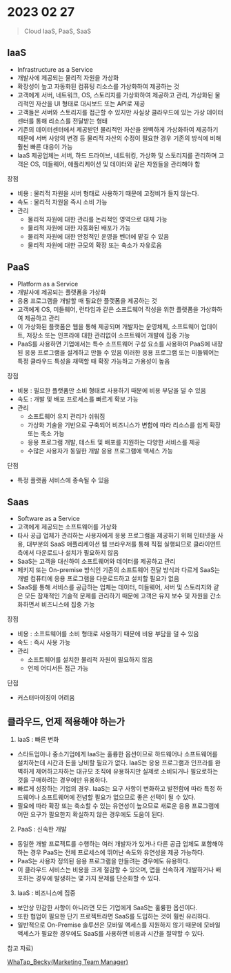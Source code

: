 # 2023 02 27 
> Cloud IaaS, PaaS, SaaS

## IaaS
- Infrastructure as a Service
- 개발사에 제공되는 물리적 자원을 가상화 
- 확장성이 높고 자동화된 컴퓨팅 리소스를 가상화하여 제공하는 것 
- 고객에게 서버, 네트워크, OS, 스토리지를 가상화하여 제공하고 관리, 가상화된 물리적인 자산을 UI 형태로 대시보드 또는 API로 제공
- 고객들은 서버와 스토리지를 접근할 수 있지만 사실상 클라우드에 있는 가상 데이터 센터를 통해 리소스를 전달받는 형태 
- 기존의 데이터센터에서 제공받던 물리적인 자산을 완벽하게 가상화하여 제공하기 때문에 서버 사양의 변경 등 물리적 자산의 수정이 필요한 경우 기존의 방식에 비해 훨씬 빠른 대응이 가능 
- IaaS 제공업체는 서버, 하드 드라이브, 네트워킹, 가상화 및 스토리지를 관리하며 고객은 OS, 미들웨어, 애플리케이션 및 데이터와 같은 자원들을 관리해야 함 

장점
- 비용 : 물리적 자원을 서버 형태로 사용하기 때문에 고정비가 들지 않는다. 
- 속도 : 물리적 자원을 즉시 소비 가능 
- 관리
  - 물리적 자원에 대한 관리를 논리적인 영역으로 대체 가능 
  - 물리적 자원에 대한 자동화된 배포가 가능 
  - 물리적 자원에 대한 안정적인 운영을 벤더에 맡길 수 있음 
  - 물리적 자원에 대한 규모의 확장 또는 축소가 자유로움 

## PaaS
- Platform as a Service 
- 개발사에 제공되는 플랫폼을 가상화 
- 응용 프로그램을 개발할 때 필요한 플랫폼을 제공하는 것
- 고객에게 OS, 미들웨어, 런타임과 같은 소프트웨어 작성을 위한 플랫폼을 가상화하여 제공하고 관리
- 이 가상화된 플랫폼은 웹을 통해 제공되며 개발자는 운영체제, 소프트웨어 업데이트, 저장소 또는 인프라에 대한 관리없이 소프트웨어 개발에 집중 가능 
- PaaS를 사용하면 기업에서는 특수 소프트웨어 구성 요소를 사용하여 PaaS에 내장된 응용 프로그램을 설계하고 만들 수 있음 이러한 응용 프로그램 또는 미들웨어는 특정 클라우드 특성을 채택할 때 확장 가능하고 가용성이 높음 

장점 
- 비용 : 필요한 플랫폼만 소비 형태로 사용하기 때문에 비용 부담을 덜 수 있음 
- 속도 : 개발 및 배포 프로세스를 빠르게 확보 가능 
- 관리 
  - 소프트웨어 유지 관리가 쉬워짐
  - 가상화 기술을 기반으로 구축되어 비즈니스가 변함에 따라 리소스를 쉽게 확장 또는 축소 가능 
  - 응용 프로그램 개발, 테스트 및 배포를 지원하는 다양한 서비스를 제공 
  - 수많은 사용자가 동일한 개발 응용 프로그램에 액세스 가능 

단점 
- 특정 플랫폼 서비스에 종속될 수 있음 
  
## Saas
- Software as a Service
- 고객에게 제공되는 소프트웨어를 가상화 
- 타사 공급 업체가 관리하는 사용자에게 응용 프로그램을 제공하기 위해 인터넷을 사용, 대부분의 SaaS 애플리케이션 웹 브라우저를 통해 직접 실행되므로 클라이언트 측에서 다운로드나 설치가 필요하지 않음 
- SaaS는 고객을 대신하여 소프트웨어와 데이터를 제공하고 관리
- 페키지 또는 On-premise 방식인 기존의 소프트웨어 전달 방식과 다르게 SaaS는 개별 컴퓨터에 응용 프로그램을 다운로드하고 설치할 필요가 없음
- SaaS를 통해 서비스를 공급하는 업체는 데이터, 미들웨어, 서버 및 스토리지와 같은 모든 잠재적인 기술적 문제를 관리하기 때문에 고객은 유지 보수 및 자원을 간소화하면서 비즈니스에 집중 가능 

장점 
- 비용 : 소프트웨어를 소비 형태로 사용하기 때문에 비용 부담을 덜 수 있음 
- 속도 : 즉시 사용 가능 
- 관리
  - 소프트웨어를 설치한 물리적 자원이 필요하지 않음 
  - 언제 어디서든 접근 가능 

단점 
- 커스터마이징이 어려움 

## 클라우드, 언제 적용해야 하는가 
1. IaaS : 빠른 변화
- 스타트업이나 중소기업에게 IaaS는 훌륭한 옵션이므로 하드웨어나 소프트웨어를 설치하는데 시간과 돈을 낭비할 필요가 없다. IaaS는 응용 프로그램과 인프라를 완벽하게 제어하고자하는 대규모 조직에 유용하지만 실제로 소비되거나 필요로하는 것을 구매하려는 경우에만 유용하다. 
- 빠르게 성장하는 기업의 경우. IaaS는 요구 사항이 변화하고 발전함에 따라 특정 하드웨어나 소프트웨어에 전념할 필요가 없으므로 좋은 선택이 될 수 있다. 
- 필요에 따라 확장 또는 축소할 수 있는 유연성이 높으므로 새로운 응용 프로그램에 어떤 요구가 필요한지 확실하지 않은 경우에도 도움이 된다. 

2. PaaS : 신속한 개발 
- 동일한 개발 프로젝트를 수행하는 여러 개발자가 있거나 다른 공급 업체도 포함해야하는 경우 PaaS는 전체 프로세스에 뛰어난 속도와 유연성을 제공 가능하다. 
- PaaS는 사용자 정의된 응용 프로그램을 만들려는 경우에도 유용하다. 
- 이 클라우드 서비스는 비용을 크게 절감할 수 있으며, 앱을 신속하게 개발하거나 배포하는 경우에 발생하는 몇 가지 문제를 단순화할 수 있다. 

3. IaaS : 비즈니스에 집중
- 보안상 민감한 사항이 아니라면 모든 기업에게 SaaS는 훌륭한 옵션이다.
- 또한 협업이 필요한 단기 프로젝트라면 SaaS를 도입하는 것이 훨씬 유리하다.
- 일반적으로 On-Premise 솔루션은 모바일 액세스를 지원하지 않기 때문에 모바일 액세스가 필요한 경우에도 SaaS를 사용하면 비용과 시간을 절약할 수 있다. 



참고 자료)

[WhaTap_Becky(Marketing Team Manager)](https://www.whatap.io/ko/blog/9/)